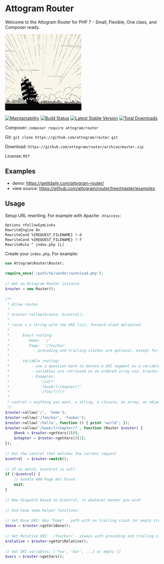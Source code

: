 # Attogram Router

Welcome to the Attogram Router 
for PHP 7 - Small, Flexible, One class, and Composer ready.

[![Attogram Router](https://raw.githubusercontent.com/attogram/attogram-docs/master/router/attogram.router.250.png)](https://github.com/attogram/router)

[![Maintainability](https://api.codeclimate.com/v1/badges/95f2868eeb1ed710b794/maintainability)](https://codeclimate.com/github/attogram/router/maintainability)
[![Build Status](https://travis-ci.org/attogram/router.svg?branch=master)](https://travis-ci.org/attogram/router)
[![Latest Stable Version](https://poser.pugx.org/attogram/router/v/stable)](https://packagist.org/packages/attogram/router)
[![Total Downloads](https://poser.pugx.org/attogram/router/downloads)](https://packagist.org/packages/attogram/router)

Composer: `composer require attogram/router`

Git: `git clone https://github.com/attogram/router.git`

Download: `https://github.com/attogram/router/archive/master.zip`

License: `MIT`

## Examples

* demo: https://getitdaily.com/attogram-router/
* view source: https://github.com/attogram/router/tree/master/examples

## Usage

Setup URL rewriting. For example with Apache `.htaccess`:
```
Options +FollowSymLinks
RewriteEngine On
RewriteCond %{REQUEST_FILENAME} !-d
RewriteCond %{REQUEST_FILENAME} !-f
RewriteRule ^ index.php [L]
```

Create your `index.php`.  For example:
```php
use Attogram\Router\Router;

require_once('/path/to/vendor/autoload.php');

// Get an Attogram Router instance
$router = new Router();

/**
 * Allow routes
 *
 * $router->allow($route, $control);
 *
 * route = a string with the URI list, forward-slash delimited
 *
 *      Exact routing:
 *         Home:  '/'
 *         Page:  '/foo/bar'
 *           - preceding and trailing slashes are optional, except for top level '/'
 *
 *      Variable routing:
 *          - use a question mark to denote a URI segment as a variable
 *          - variables are retrieved as an ordered array via: $router->getVars()
 *          - Examples:
 *              '/id/?'
 *              '/book/?/chapter/?'
 *              '/foo/?/?/?'
 *
 * control = anything you want, a string, a closure, an array, an object, an int, a float, whatever!
 */
$router->allow('/', 'home');
$router->allow('/foo/bar', 'foobar');
$router->allow('/hello', function () { print 'world'; });
$router->allow('/book/?/chapter/?', function (Router $router) { 
    $book = $router->getVars()[0];
    $chapter = $router->getVars()[1];
});

// Get the control that matches the current request
$control  = $router->match(); 

// If no match, $control is null
if (!$control) {
    // handle 404 Page Not Found
    exit;
}

// Now dispatch based on $control, in whatever manner you wish 

// And have some helper functions:

// Get Base URI: Aka "home" - path with no trailing slash (or empty string)
$base = $router->getUriBase();

// Get Relative URI:  /foo/bar/ - always with preceding and trailing slash
$relative = $router->getUriRelative(); 

// Get URI variables: ['foo', 'bar', ...] or empty []
$vars = $router->getVars(); 

```
